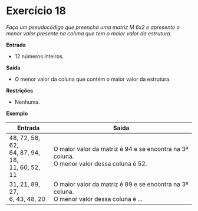 # Exercício 18

*Faça um pseudocódigo que preencha uma matriz M 6x2 e apresente o menor valor presente na coluna que tem o maior valor da estrutura.*

**Entrada**
- 12 números inteiros.

**Saída**
- O menor valor da coluna que contém o maior valor da estrutura.

**Restrições**
- Nenhuma.

**Exemplo**

| Entrada                                           | Saída                              |
|---------------------------------------------------|------------------------------------|
| 48, 72, 58, 62, <br> 64, 87, 94, 18, <br> 11, 60, 52, 11  | O maior valor da matriz é 94 e se encontra na 3ª coluna. <br> O menor valor dessa coluna é 52.       |
| 31, 21, 89, 27, <br>   6, 43, 48, 20  | O maior valor da matriz é 89 e se encontra na 3ª coluna. <br> O menor valor dessa coluna é ... | 
